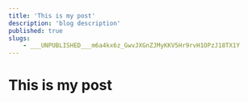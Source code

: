 ```yaml
---
title: 'This is my post'
description: 'blog description'
published: true
slugs:
    - ___UNPUBLISHED___m6a4kx6z_GwvJXGnZJMyKKV5Hr9rvH1OPzJ18TX1Y
---
```


# This is my post
